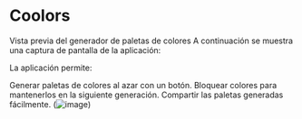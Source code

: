 # Coolors
Vista previa del generador de paletas de colores
A continuación se muestra una captura de pantalla de la aplicación:


La aplicación permite:

Generar paletas de colores al azar con un botón.
Bloquear colores para mantenerlos en la siguiente generación.
Compartir las paletas generadas fácilmente.
(![image](https://github.com/user-attachments/assets/4f498030-f092-4f49-b561-0ce4b6204c8b))

